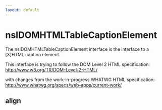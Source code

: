 ```yaml
---
layout: default
---
```


# nsIDOMHTMLTableCaptionElement #

The nsIDOMHTMLTableCaptionElement interface is the interface to a
[X]HTML caption element.

This interface is trying to follow the DOM Level 2 HTML specification:
http://www.w3.org/TR/DOM-Level-2-HTML/

with changes from the work-in-progress WHATWG HTML specification:
http://www.whatwg.org/specs/web-apps/current-work/


## align ##
